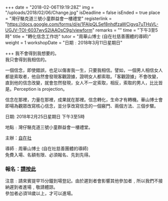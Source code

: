 +++
date = "2018-02-06T19:19:28Z"
img = "/uploads/2018/02/06/Change.jpg"
isDeadline = false
isEnded = true
place = "灣仔駱克道三號小童群益會一樓禮堂"
registerlink = "https://docs.google.com/forms/d/e/1FAIpQLSef8nhdfzaWCigyq7uTHsVL-UGJV-TOI-6037wyS2IAAOsC9g/viewform"
remarks = ""
time = "下午3至5時"
title = "轉化信念工作坊"
tutor = "周華山博士  (自在社慈善團體的導師)"
weight = 1
workshopDate = "日期﹕2018年3月11日星期日"

+++
我不會得到我想要的。  
我只會得到我相信的。

一個信念，即使錯誤，也足以傷害我一生，只要我相信。譬如，一個男人相信女人都是索取者，他自然會發現客觀證據，證明女人都索取。「客觀證據」不會改變，直到他的信念改變，就會忽然發現，女人不一定索取，相反，索取的男人，比比皆是。Perception is projection。

信念在那裡，力量在那裡，成果就在那裡。信念轉化，生命才有轉機。華山博士會即場為觀眾改寫核心信念，並分享改寫信念的一個竅門、兩個方法、三個步驟。

日期: 2018年2月25日星期日 下午3至5時

地點﹕灣仔駱克道三號小童群益會一樓禮堂。

主辦：[自在社](http://www.dreamspossible.hk/)

導師﹕周華山博士 (自在社慈善團體的導師)  
免費入場、名額有限、必須報名、先到先得。

### 報名：[請按此](https://docs.google.com/forms/d/e/1FAIpQLSef8nhdfzaWCigyq7uTHsVL-UGJV-TOI-6037wyS2IAAOsC9g/viewform)

注意﹕請來賓提早15分鐘到場登記。由於遲到者會影響其他參加者﹐所以我們不接納遲到者進場﹐敬請體諒。  
參加者必須18歲以上，才可以進場。